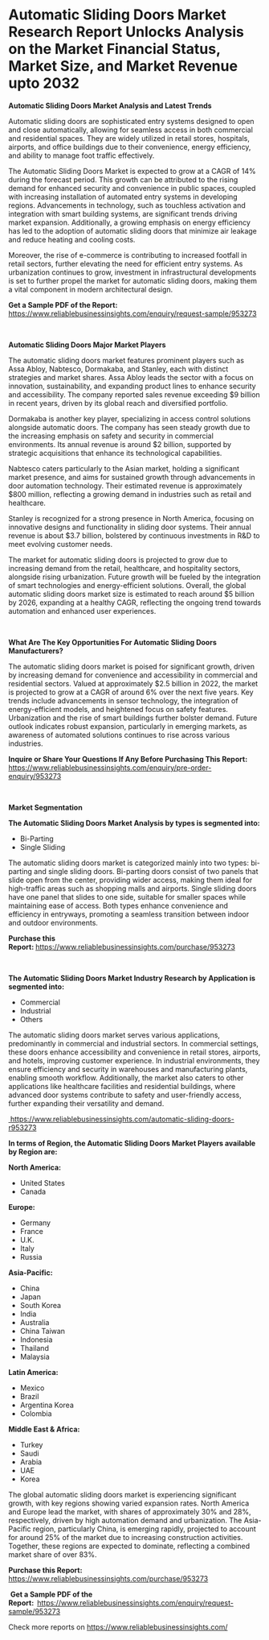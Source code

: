 <p><h1>Automatic Sliding Doors Market Research Report Unlocks Analysis on the Market Financial Status, Market Size, and Market Revenue upto 2032</h1></p><p><strong>Automatic Sliding Doors Market Analysis and Latest Trends</strong></p>
<p><p>Automatic sliding doors are sophisticated entry systems designed to open and close automatically, allowing for seamless access in both commercial and residential spaces. They are widely utilized in retail stores, hospitals, airports, and office buildings due to their convenience, energy efficiency, and ability to manage foot traffic effectively.</p><p>The Automatic Sliding Doors Market is expected to grow at a CAGR of 14% during the forecast period. This growth can be attributed to the rising demand for enhanced security and convenience in public spaces, coupled with increasing installation of automated entry systems in developing regions. Advancements in technology, such as touchless activation and integration with smart building systems, are significant trends driving market expansion. Additionally, a growing emphasis on energy efficiency has led to the adoption of automatic sliding doors that minimize air leakage and reduce heating and cooling costs.</p><p>Moreover, the rise of e-commerce is contributing to increased footfall in retail sectors, further elevating the need for efficient entry systems. As urbanization continues to grow, investment in infrastructural developments is set to further propel the market for automatic sliding doors, making them a vital component in modern architectural design.</p></p>
<p><strong>Get a Sample PDF of the Report:&nbsp;</strong> <a href="https://www.reliablebusinessinsights.com/enquiry/request-sample/953273?utm_campaign=2318&utm_medium=2&utm_source=Github&utm_content=ia&utm_term=11042025&utm_id=automatic-sliding-doors">https://www.reliablebusinessinsights.com/enquiry/request-sample/953273</a></p>
<p>&nbsp;</p>
<p><strong>Automatic Sliding Doors Major Market Players</strong></p>
<p><p>The automatic sliding doors market features prominent players such as Assa Abloy, Nabtesco, Dormakaba, and Stanley, each with distinct strategies and market shares. Assa Abloy leads the sector with a focus on innovation, sustainability, and expanding product lines to enhance security and accessibility. The company reported sales revenue exceeding $9 billion in recent years, driven by its global reach and diversified portfolio.</p><p>Dormakaba is another key player, specializing in access control solutions alongside automatic doors. The company has seen steady growth due to the increasing emphasis on safety and security in commercial environments. Its annual revenue is around $2 billion, supported by strategic acquisitions that enhance its technological capabilities.</p><p>Nabtesco caters particularly to the Asian market, holding a significant market presence, and aims for sustained growth through advancements in door automation technology. Their estimated revenue is approximately $800 million, reflecting a growing demand in industries such as retail and healthcare.</p><p>Stanley is recognized for a strong presence in North America, focusing on innovative designs and functionality in sliding door systems. Their annual revenue is about $3.7 billion, bolstered by continuous investments in R&D to meet evolving customer needs.</p><p>The market for automatic sliding doors is projected to grow due to increasing demand from the retail, healthcare, and hospitality sectors, alongside rising urbanization. Future growth will be fueled by the integration of smart technologies and energy-efficient solutions. Overall, the global automatic sliding doors market size is estimated to reach around $5 billion by 2026, expanding at a healthy CAGR, reflecting the ongoing trend towards automation and enhanced user experiences.</p></p>
<p>&nbsp;</p>
<p><strong>What Are The Key Opportunities For Automatic Sliding Doors Manufacturers?</strong></p>
<p><p>The automatic sliding doors market is poised for significant growth, driven by increasing demand for convenience and accessibility in commercial and residential sectors. Valued at approximately $2.5 billion in 2022, the market is projected to grow at a CAGR of around 6% over the next five years. Key trends include advancements in sensor technology, the integration of energy-efficient models, and heightened focus on safety features. Urbanization and the rise of smart buildings further bolster demand. Future outlook indicates robust expansion, particularly in emerging markets, as awareness of automated solutions continues to rise across various industries.</p></p>
<p><strong>Inquire or Share Your Questions If Any Before Purchasing This Report:</strong> <a href="https://www.reliablebusinessinsights.com/enquiry/pre-order-enquiry/953273?utm_campaign=2318&utm_medium=2&utm_source=Github&utm_content=ia&utm_term=11042025&utm_id=automatic-sliding-doors">https://www.reliablebusinessinsights.com/enquiry/pre-order-enquiry/953273</a></p>
<p>&nbsp;</p>
<p><strong>Market Segmentation</strong></p>
<p><strong>The Automatic Sliding Doors Market Analysis by types is segmented into:</strong></p>
<p><ul><li>Bi-Parting</li><li>Single Sliding</li></ul></p>
<p><p>The automatic sliding doors market is categorized mainly into two types: bi-parting and single sliding doors. Bi-parting doors consist of two panels that slide open from the center, providing wider access, making them ideal for high-traffic areas such as shopping malls and airports. Single sliding doors have one panel that slides to one side, suitable for smaller spaces while maintaining ease of access. Both types enhance convenience and efficiency in entryways, promoting a seamless transition between indoor and outdoor environments.</p></p>
<p><strong>Purchase this Report:&nbsp;</strong><a href="https://www.reliablebusinessinsights.com/purchase/953273?utm_campaign=2318&utm_medium=2&utm_source=Github&utm_content=ia&utm_term=11042025&utm_id=automatic-sliding-doors">https://www.reliablebusinessinsights.com/purchase/953273</a></p>
<p>&nbsp;</p>
<p><strong>The Automatic Sliding Doors Market Industry Research by Application is segmented into:</strong></p>
<p><ul><li>Commercial</li><li>Industrial</li><li>Others</li></ul></p>
<p><p>The automatic sliding doors market serves various applications, predominantly in commercial and industrial sectors. In commercial settings, these doors enhance accessibility and convenience in retail stores, airports, and hotels, improving customer experience. In industrial environments, they ensure efficiency and security in warehouses and manufacturing plants, enabling smooth workflow. Additionally, the market also caters to other applications like healthcare facilities and residential buildings, where advanced door systems contribute to safety and user-friendly access, further expanding their versatility and demand.</p></p>
<p><a href="https://www.reliablebusinessinsights.com/automatic-sliding-doors-r953273?utm_campaign=2318&utm_medium=2&utm_source=Github&utm_content=ia&utm_term=11042025&utm_id=automatic-sliding-doors">&nbsp;https://www.reliablebusinessinsights.com/automatic-sliding-doors-r953273</a></p>
<p><strong>In terms of Region, the Automatic Sliding Doors Market Players available by Region are:</strong></p>
<p>
    <p> <strong> North America: </strong>
        <ul>
            <li>United States</li>
            <li>Canada</li>
        </ul>
        </p> 
    <p> <strong> Europe: </strong>
        <ul>
            <li>Germany</li>
            <li>France</li>
            <li>U.K.</li>
            <li>Italy</li>
            <li>Russia</li>
        </ul>
        </p> 
    <p> <strong> Asia-Pacific: </strong>
        <ul>
            <li>China</li>
            <li>Japan</li>
            <li>South Korea</li>
            <li>India</li>
            <li>Australia</li>
            <li>China Taiwan</li>
            <li>Indonesia</li>
            <li>Thailand</li>
            <li>Malaysia</li>
        </ul>
        </p> 
    <p> <strong> Latin America: </strong>
        <ul>
            <li>Mexico</li>
            <li>Brazil</li>
            <li>Argentina Korea</li>
            <li>Colombia</li>
        </ul>
        </p> 
    <p> <strong> Middle East & Africa: </strong>
        <ul>
            <li>Turkey</li>
            <li>Saudi</li>
            <li>Arabia</li>
            <li>UAE</li>
            <li>Korea</li>
        </ul>
    </p>
    </p>
<p><p>The global automatic sliding doors market is experiencing significant growth, with key regions showing varied expansion rates. North America and Europe lead the market, with shares of approximately 30% and 28%, respectively, driven by high automation demand and urbanization. The Asia-Pacific region, particularly China, is emerging rapidly, projected to account for around 25% of the market due to increasing construction activities. Together, these regions are expected to dominate, reflecting a combined market share of over 83%.</p></p>
<p><strong>Purchase this Report: </strong><a href="https://www.reliablebusinessinsights.com/purchase/953273?utm_campaign=2318&utm_medium=2&utm_source=Github&utm_content=ia&utm_term=11042025&utm_id=automatic-sliding-doors">https://www.reliablebusinessinsights.com/purchase/953273</a></p>
<p>&nbsp;<strong>Get a Sample PDF of the Report:&nbsp;&nbsp;</strong><a href="https://www.reliablebusinessinsights.com/enquiry/request-sample/953273?utm_campaign=2318&utm_medium=2&utm_source=Github&utm_content=ia&utm_term=11042025&utm_id=automatic-sliding-doors">https://www.reliablebusinessinsights.com/enquiry/request-sample/953273</a></p>
<p><strong></strong></p>
<p>Check more reports on <a href="https://www.reliablebusinessinsights.com/?utm_campaign=2318&utm_medium=2&utm_source=Github&utm_content=ia&utm_term=11042025&utm_id=automatic-sliding-doors">https://www.reliablebusinessinsights.com/</a></p>